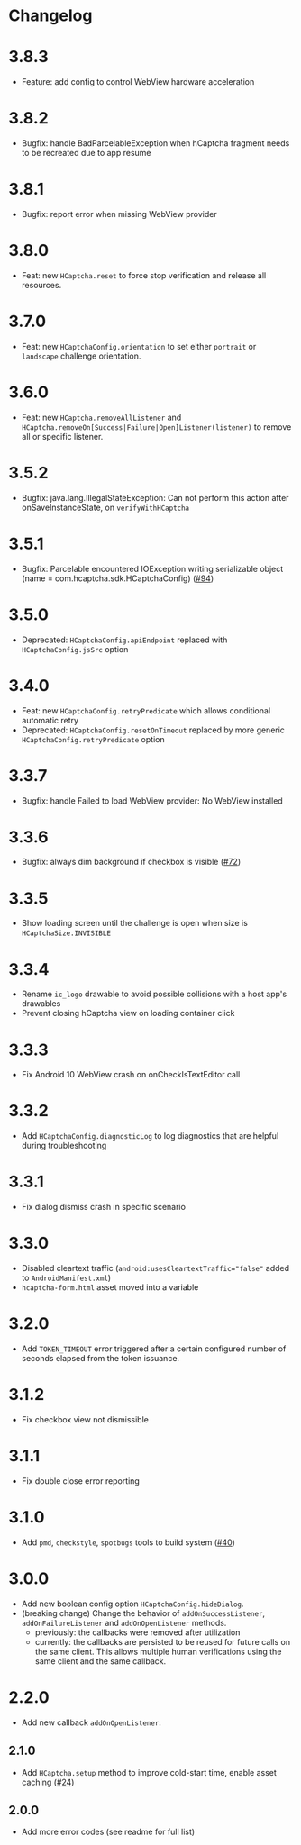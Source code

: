 # Changelog

# 3.8.3

- Feature: add config to control WebView hardware acceleration

# 3.8.2

- Bugfix: handle BadParcelableException when hCaptcha fragment needs to be recreated due to app resume

# 3.8.1

- Bugfix: report error when missing WebView provider

# 3.8.0

- Feat: new `HCaptcha.reset` to force stop verification and release all resources.

# 3.7.0

- Feat: new `HCaptchaConfig.orientation` to set either `portrait` or `landscape` challenge orientation.

# 3.6.0

- Feat: new `HCaptcha.removeAllListener` and `HCaptcha.removeOn[Success|Failure|Open]Listener(listener)` to remove all or specific listener.

# 3.5.2

- Bugfix: java.lang.IllegalStateException: Can not perform this action after onSaveInstanceState, on `verifyWithHCaptcha`

# 3.5.1

- Bugfix: Parcelable encountered IOException writing serializable object (name = com.hcaptcha.sdk.HCaptchaConfig) ([#94](https://github.com/hCaptcha/hcaptcha-android-sdk/issues/94))

# 3.5.0

- Deprecated: `HCaptchaConfig.apiEndpoint` replaced with `HCaptchaConfig.jsSrc` option

# 3.4.0

- Feat: new `HCaptchaConfig.retryPredicate` which allows conditional automatic retry
- Deprecated: `HCaptchaConfig.resetOnTimeout` replaced by more generic `HCaptchaConfig.retryPredicate` option

# 3.3.7

- Bugfix: handle Failed to load WebView provider: No WebView installed

# 3.3.6

- Bugfix: always dim background if checkbox is visible ([#72](https://github.com/hCaptcha/hcaptcha-android-sdk/issues/72))

# 3.3.5

- Show loading screen until the challenge is open when size is `HCaptchaSize.INVISIBLE`

# 3.3.4

- Rename `ic_logo` drawable to avoid possible collisions with a host app's drawables
- Prevent closing hCaptcha view on loading container click

# 3.3.3

- Fix Android 10 WebView crash on onCheckIsTextEditor call

# 3.3.2

- Add `HCaptchaConfig.diagnosticLog` to log diagnostics that are helpful during troubleshooting

# 3.3.1

- Fix dialog dismiss crash in specific scenario

# 3.3.0

- Disabled cleartext traffic (`android:usesCleartextTraffic="false"` added to `AndroidManifest.xml`)
- `hcaptcha-form.html` asset moved into a variable

# 3.2.0

- Add `TOKEN_TIMEOUT` error triggered after a certain configured number of seconds elapsed from the token issuance.

# 3.1.2

- Fix checkbox view not dismissible

# 3.1.1

- Fix double close error reporting

# 3.1.0

- Add `pmd`, `checkstyle`, `spotbugs` tools to build system ([#40](https://github.com/hCaptcha/hcaptcha-android-sdk/issues/40))

# 3.0.0

- Add new boolean config option `HCaptchaConfig.hideDialog`.
- (breaking change) Change the behavior of `addOnSuccessListener`, `addOnFailureListener` and `addOnOpenListener` methods. 
  - previously: the callbacks were removed after utilization
  - currently: the callbacks are persisted to be reused for future calls on the same client. This allows multiple human verifications using the same client and the same callback.  

# 2.2.0

- Add new callback `addOnOpenListener`.

## 2.1.0

- Add `HCaptcha.setup` method to improve cold-start time, enable asset caching ([#24](https://github.com/hCaptcha/hcaptcha-android-sdk/issues/24))

## 2.0.0
- Add more error codes (see readme for full list)
